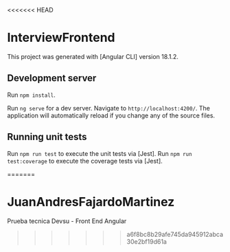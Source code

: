 <<<<<<< HEAD
# InterviewFrontend

This project was generated with [Angular CLI] version 18.1.2.

## Development server

Run `npm install`.

Run `ng serve` for a dev server. Navigate to `http://localhost:4200/`. The application will automatically reload if you change any of the source files.

## Running unit tests

Run `npm run test` to execute the unit tests via [Jest].
Run `npm run test:coverage` to execute the coverage tests via [Jest].


=======
# JuanAndresFajardoMartinez
Prueba tecnica Devsu - Front End Angular
>>>>>>> a6f8bc8b29afe745da945912abca30e2bf19d61a
